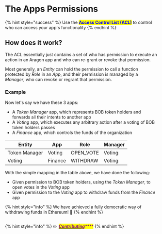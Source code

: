 # The Apps Permissions

{% hint style="success" %}
Use the <mark style="color:blue;">**Access Control List (ACL)**</mark> to control who can access your app's functionality
{% endhint %}

## How does it work?

The ACL essentially just contains a set of who has permission to execute an action in an Aragon app and who can re-grant or revoke that permission.&#x20;

Most generally, an _Entity_ can hold the permission to call a function protected by _Role_ in an _App_, and their permission is managed by a _Manager_, who can revoke or regrant that permission.

### Example <a href="#example" id="example"></a>

Now let's say we have these 3 apps:

* A _Token Manager_ app, which represents BOB token holders and forwards all their intents to another app
* A _Voting_ app, which executes any arbitrary action after a voting of BOB token holders passes
* A _Finance_ app, which controls the funds of the organization

| Entity        | App     | Role       | Manager |
| ------------- | ------- | ---------- | ------- |
| Token Manager | Voting  | OPEN\_VOTE | Voting  |
| Voting        | Finance | WITHDRAW   | Voting  |

With the simple mapping in the table above, we have done the following:

* Given permission to BOB token holders, using the _Token Manager_, to open votes in the _Voting_ app
* Given permission to the _Voting_ app to withdraw funds from the _Finance_ app

{% hint style="info" %}
We have achieved a fully democratic way of withdrawing funds in Ethereum! :tada:
{% endhint %}

## &#x20;<a href="#contributing" id="contributing"></a>

{% hint style="info" %}
✏️ [_<mark style="color:purple;">**Contributing**</mark>_](https://github.com/aragon/hack/edit/master/docs/getting-started.md)_<mark style="color:purple;">****</mark>_
{% endhint %}

